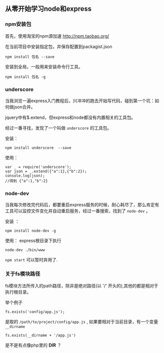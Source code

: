 从零开始学习node和express
---------------------------

### npm安装包

首先，使用淘宝的npm源加速 http://npm.taobao.org/ 

在当前项目中安装指定包，并保存配置到packagist.json

    npm install 包名 --save

安装到全局，一般用来安装命令行工具。

    npm install 包名 -g
    


### underscore

当我浏览一遍express入门教程后，兴冲冲的跑去开始写代码，碰到第一个坑：如何做json合并。

jquery中有$.extend，但express和node都没有内置相关的工具包。

经过一番寻找，发现了一个叫做 `underscore` 的工具包。

安装：
  
    npm install underscore  --save
  
使用：

    var _ = require('underscore');
    var json = _.extend({"a":1},{"b":2});
    console.log(json);
    //得到 {"a":1,"b":2}
  
  
### node-dev

当我每次修改完代码后，都要重启express服务的时候，耐心耗尽了，那么肯定有工具可以监控文件变化并自动重启服务，经过一番搜索，找到了 `node-dev` 。

安装 ： 

    npm install node-dev -g

使用：
express根目录下执行 

    node-dev ./bin/www
  
`npm start` 可以暂时弃用了.

### 关于fs模块路径

fs模块方法所传入的path路径，除非是绝对路径(以 '/' 开头的),其他的都是相对于执行根目录。

举个例子

    fs.exists('config/app.js'); 
    
是取的  `/path/to/project/config/app.js` , 如果要相对于当前目录，有一个变量 `__dirname`

    fs.exists(__dirname + '/app.js')
    
是不是有点像php里的 __DIR__ ？

